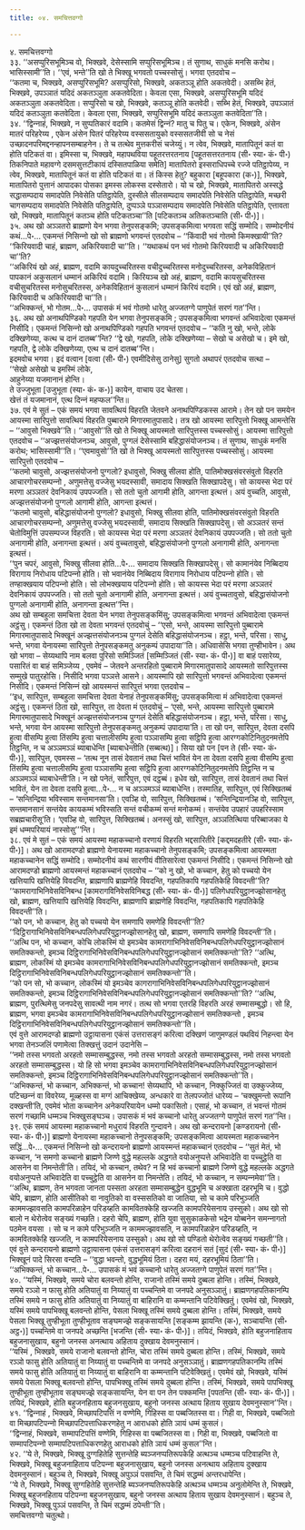 ```yaml
---
title: ०४. समचित्तवग्गो

---
```

४. समचित्तवग्गो  
३३. ‘‘असप्पुरिसभूमिञ्‍च वो, भिक्खवे, देसेस्सामि सप्पुरिसभूमिञ्‍च। तं सुणाथ, साधुकं मनसि करोथ। भासिस्सामी’’ति। ‘‘एवं, भन्ते’’ति खो ते भिक्खू भगवतो पच्‍चस्सोसुं। भगवा एतदवोच –  
‘‘कतमा च, भिक्खवे, असप्पुरिसभूमि? असप्पुरिसो, भिक्खवे, अकतञ्‍ञू होति अकतवेदी। असब्भि हेतं, भिक्खवे, उपञ्‍ञातं यदिदं अकतञ्‍ञुता अकतवेदिता। केवला एसा, भिक्खवे, असप्पुरिसभूमि यदिदं अकतञ्‍ञुता अकतवेदिता। सप्पुरिसो च खो, भिक्खवे, कतञ्‍ञू होति कतवेदी। सब्भि हेतं, भिक्खवे, उपञ्‍ञातं यदिदं कतञ्‍ञुता कतवेदिता। केवला एसा, भिक्खवे, सप्पुरिसभूमि यदिदं कतञ्‍ञुता कतवेदिता’’ति।  
३४. ‘‘द्विन्‍नाहं, भिक्खवे, न सुप्पतिकारं वदामि। कतमेसं द्विन्‍नं? मातु च पितु च। एकेन, भिक्खवे, अंसेन मातरं परिहरेय्य , एकेन अंसेन पितरं परिहरेय्य वस्ससतायुको वस्ससतजीवी सो च नेसं उच्छादनपरिमद्दनन्हापनसम्बाहनेन। ते च तत्थेव मुत्तकरीसं चजेय्युं। न त्वेव, भिक्खवे, मातापितूनं कतं वा होति पटिकतं वा। इमिस्सा च, भिक्खवे, महापथविया पहूतरत्तरतनाय [पहूतसत्तरतनाय (सी॰ स्या॰ कं॰ पी॰) तिकनिपाते महावग्गे दसमसुत्तटीकायं दस्सितपाळिया समेति] मातापितरो इस्सराधिपच्‍चे रज्‍जे पतिट्ठापेय्य, न त्वेव, भिक्खवे, मातापितूनं कतं वा होति पटिकतं वा। तं किस्स हेतु? बहुकारा [बहूपकारा (क॰)], भिक्खवे, मातापितरो पुत्तानं आपादका पोसका इमस्स लोकस्स दस्सेतारो। यो च खो, भिक्खवे, मातापितरो अस्सद्धे सद्धासम्पदाय समादपेति निवेसेति पतिट्ठापेति, दुस्सीले सीलसम्पदाय समादपेति निवेसेति पतिट्ठापेति, मच्छरी चागसम्पदाय समादपेति निवेसेति पतिट्ठापेति, दुप्पञ्‍ञे पञ्‍ञासम्पदाय समादपेति निवेसेति पतिट्ठापेति, एत्तावता खो, भिक्खवे, मातापितूनं कतञ्‍च होति पटिकतञ्‍चा’’ति [पटिकतञ्‍च अतिकतञ्‍चाति (सी॰ पी॰)]।  
३५. अथ खो अञ्‍ञतरो ब्राह्मणो येन भगवा तेनुपसङ्कमि; उपसङ्कमित्वा भगवता सद्धिं सम्मोदि। सम्मोदनीयं कथं…पे॰… एकमन्तं निसिन्‍नो खो सो ब्राह्मणो भगवन्तं एतदवोच – ‘‘किंवादी भवं गोतमो किमक्खायी’’ति? ‘‘किरियवादी चाहं, ब्राह्मण, अकिरियवादी चा’’ति। ‘‘यथाकथं पन भवं गोतमो किरियवादी च अकिरियवादी चा’’ति?  
‘‘अकिरियं खो अहं, ब्राह्मण, वदामि कायदुच्‍चरितस्स वचीदुच्‍चरितस्स मनोदुच्‍चरितस्स, अनेकविहितानं पापकानं अकुसलानं धम्मानं अकिरियं वदामि। किरियञ्‍च खो अहं, ब्राह्मण, वदामि कायसुचरितस्स वचीसुचरितस्स मनोसुचरितस्स, अनेकविहितानं कुसलानं धम्मानं किरियं वदामि। एवं खो अहं, ब्राह्मण, किरियवादी च अकिरियवादी चा’’ति।  
‘‘अभिक्‍कन्तं, भो गोतम…पे॰… उपासकं मं भवं गोतमो धारेतु अज्‍जतग्गे पाणुपेतं सरणं गत’’न्ति।  
३६. अथ खो अनाथपिण्डिको गहपति येन भगवा तेनुपसङ्कमि ; उपसङ्कमित्वा भगवन्तं अभिवादेत्वा एकमन्तं निसीदि। एकमन्तं निसिन्‍नो खो अनाथपिण्डिको गहपति भगवन्तं एतदवोच – ‘‘कति नु खो, भन्ते, लोके दक्खिणेय्या, कत्थ च दानं दातब्ब’’न्ति? ‘‘द्वे खो, गहपति, लोके दक्खिणेय्या – सेखो च असेखो च। इमे खो, गहपति, द्वे लोके दक्खिणेय्या, एत्थ च दानं दातब्ब’’न्ति।  
इदमवोच भगवा। इदं वत्वान [वत्वा (सी॰ पी॰) एवमीदिसेसु ठानेसु] सुगतो अथापरं एतदवोच सत्था –  
‘‘सेखो असेखो च इमस्मिं लोके,  
आहुनेय्या यजमानानं होन्ति।  
ते उज्‍जुभूता [उजुभूता (स्या॰ कं॰ क॰)] कायेन, वाचाय उद चेतसा।  
खेत्तं तं यजमानानं, एत्थ दिन्‍नं महप्फल’’न्ति॥  
३७. एवं मे सुतं – एकं समयं भगवा सावत्थियं विहरति जेतवने अनाथपिण्डिकस्स आरामे। तेन खो पन समयेन आयस्मा सारिपुत्तो सावत्थियं विहरति पुब्बारामे मिगारमातुपासादे। तत्र खो आयस्मा सारिपुत्तो भिक्खू आमन्तेसि – ‘‘आवुसो भिक्खवे’’ति। ‘‘आवुसो’’ति खो ते भिक्खू आयस्मतो सारिपुत्तस्स पच्‍चस्सोसुं। आयस्मा सारिपुत्तो एतदवोच – ‘‘अज्झत्तसंयोजनञ्‍च, आवुसो, पुग्गलं देसेस्सामि बहिद्धासंयोजनञ्‍च। तं सुणाथ, साधुकं मनसि करोथ; भासिस्सामी’’ति। ‘‘एवमावुसो’’ति खो ते भिक्खू आयस्मतो सारिपुत्तस्स पच्‍चस्सोसुं। आयस्मा सारिपुत्तो एतदवोच –  
‘‘कतमो चावुसो, अज्झत्तसंयोजनो पुग्गलो? इधावुसो, भिक्खु सीलवा होति, पातिमोक्खसंवरसंवुतो विहरति आचारगोचरसम्पन्‍नो , अणुमत्तेसु वज्‍जेसु भयदस्सावी, समादाय सिक्खति सिक्खापदेसु। सो कायस्स भेदा परं मरणा अञ्‍ञतरं देवनिकायं उपपज्‍जति। सो ततो चुतो आगामी होति, आगन्ता इत्थत्तं। अयं वुच्‍चति, आवुसो, अज्झत्तसंयोजनो पुग्गलो आगामी होति, आगन्ता इत्थत्तं।  
‘‘कतमो चावुसो, बहिद्धासंयोजनो पुग्गलो? इधावुसो, भिक्खु सीलवा होति, पातिमोक्खसंवरसंवुतो विहरति आचारगोचरसम्पन्‍नो, अणुमत्तेसु वज्‍जेसु भयदस्सावी, समादाय सिक्खति सिक्खापदेसु। सो अञ्‍ञतरं सन्तं चेतोविमुत्तिं उपसम्पज्‍ज विहरति। सो कायस्स भेदा परं मरणा अञ्‍ञतरं देवनिकायं उपपज्‍जति। सो ततो चुतो अनागामी होति, अनागन्ता इत्थत्तं। अयं वुच्‍चतावुसो, बहिद्धासंयोजनो पुग्गलो अनागामी होति, अनागन्ता इत्थत्तं।  
‘‘पुन चपरं, आवुसो, भिक्खु सीलवा होति…पे॰… समादाय सिक्खति सिक्खापदेसु। सो कामानंयेव निब्बिदाय विरागाय निरोधाय पटिपन्‍नो होति। सो भवानंयेव निब्बिदाय विरागाय निरोधाय पटिपन्‍नो होति। सो तण्हाक्खयाय पटिपन्‍नो होति। सो लोभक्खयाय पटिपन्‍नो होति। सो कायस्स भेदा परं मरणा अञ्‍ञतरं देवनिकायं उपपज्‍जति। सो ततो चुतो अनागामी होति, अनागन्ता इत्थत्तं। अयं वुच्‍चतावुसो, बहिद्धासंयोजनो पुग्गलो अनागामी होति, अनागन्ता इत्थत्त’’न्ति।  
अथ खो सम्बहुला समचित्ता देवता येन भगवा तेनुपसङ्कमिंसु; उपसङ्कमित्वा भगवन्तं अभिवादेत्वा एकमन्तं अट्ठंसु। एकमन्तं ठिता खो ता देवता भगवन्तं एतदवोचुं – ‘‘एसो, भन्ते, आयस्मा सारिपुत्तो पुब्बारामे मिगारमातुपासादे भिक्खूनं अज्झत्तसंयोजनञ्‍च पुग्गलं देसेति बहिद्धासंयोजनञ्‍च। हट्ठा, भन्ते, परिसा। साधु, भन्ते, भगवा येनायस्मा सारिपुत्तो तेनुपसङ्कमतु अनुकम्पं उपादाया’’ति। अधिवासेसि भगवा तुण्हीभावेन। अथ खो भगवा – सेय्यथापि नाम बलवा पुरिसो समिञ्‍जितं [सम्मिञ्‍जितं (सी॰ स्या॰ कं॰ पी॰)] वा बाहं पसारेय्य, पसारितं वा बाहं समिञ्‍जेय्य , एवमेवं – जेतवने अन्तरहितो पुब्बारामे मिगारमातुपासादे आयस्मतो सारिपुत्तस्स सम्मुखे पातुरहोसि। निसीदि भगवा पञ्‍ञत्ते आसने। आयस्मापि खो सारिपुत्तो भगवन्तं अभिवादेत्वा एकमन्तं निसीदि। एकमन्तं निसिन्‍नं खो आयस्मन्तं सारिपुत्तं भगवा एतदवोच –  
‘‘इध, सारिपुत्त, सम्बहुला समचित्ता देवता येनाहं तेनुपसङ्कमिंसु; उपसङ्कमित्वा मं अभिवादेत्वा एकमन्तं अट्ठंसु। एकमन्तं ठिता खो, सारिपुत्त, ता देवता मं एतदवोचुं – ‘एसो, भन्ते, आयस्मा सारिपुत्तो पुब्बारामे मिगारमातुपासादे भिक्खूनं अज्झत्तसंयोजनञ्‍च पुग्गलं देसेति बहिद्धासंयोजनञ्‍च। हट्ठा, भन्ते, परिसा। साधु, भन्ते, भगवा येन आयस्मा सारिपुत्तो तेनुपसङ्कमतु अनुकम्पं उपादाया’ति। ता खो पन, सारिपुत्त, देवता दसपि हुत्वा वीसम्पि हुत्वा तिंसम्पि हुत्वा चत्तालीसम्पि हुत्वा पञ्‍ञासम्पि हुत्वा सट्ठिपि हुत्वा आरग्गकोटिनितुदनमत्तेपि तिट्ठन्ति, न च अञ्‍ञमञ्‍ञं ब्याबाधेन्ति [ब्याबाधेन्तीति (सब्बत्थ)]। सिया खो पन [पन ते (सी॰ स्या॰ कं॰ पी॰)], सारिपुत्त, एवमस्स – ‘तत्थ नून तासं देवतानं तथा चित्तं भावितं येन ता देवता दसपि हुत्वा वीसम्पि हुत्वा तिंसम्पि हुत्वा चत्तालीसम्पि हुत्वा पञ्‍ञासम्पि हुत्वा सट्ठिपि हुत्वा आरग्गकोटिनितुदनमत्तेपि तिट्ठन्ति न च अञ्‍ञमञ्‍ञं ब्याबाधेन्ती’ति। न खो पनेतं, सारिपुत्त, एवं दट्ठब्बं। इधेव खो, सारिपुत्त, तासं देवतानं तथा चित्तं भावितं, येन ता देवता दसपि हुत्वा…पे॰… न च अञ्‍ञमञ्‍ञं ब्याबाधेन्ति। तस्मातिह, सारिपुत्त, एवं सिक्खितब्बं – ‘सन्तिन्द्रिया भविस्साम सन्तमानसा’ति। एवञ्हि वो, सारिपुत्त, सिक्खितब्बं। ‘सन्तिन्द्रियानञ्हि वो, सारिपुत्त, सन्तमानसानं सन्तंयेव कायकम्मं भविस्सति सन्तं वचीकम्मं सन्तं मनोकम्मं। सन्तंयेव उपहारं उपहरिस्साम सब्रह्मचारीसू’ति। ‘एवञ्हि वो, सारिपुत्त, सिक्खितब्बं। अनस्सुं खो, सारिपुत्त, अञ्‍ञतित्थिया परिब्बाजका ये इमं धम्मपरियायं नास्सोसु’’’न्ति।  
३८. एवं मे सुतं – एकं समयं आयस्मा महाकच्‍चानो वरणायं विहरति भद्दसारितीरे [कद्दमदहतीरे (सी॰ स्या॰ कं॰ पी॰)]। अथ खो आरामदण्डो ब्राह्मणो येनायस्मा महाकच्‍चानो तेनुपसङ्कमि; उपसङ्कमित्वा आयस्मता महाकच्‍चानेन सद्धिं सम्मोदि। सम्मोदनीयं कथं सारणीयं वीतिसारेत्वा एकमन्तं निसीदि। एकमन्तं निसिन्‍नो खो आरामदण्डो ब्राह्मणो आयस्मन्तं महाकच्‍चानं एतदवोच – ‘‘को नु खो, भो कच्‍चान, हेतु को पच्‍चयो येन खत्तियापि खत्तियेहि विवदन्ति, ब्राह्मणापि ब्राह्मणेहि विवदन्ति, गहपतिकापि गहपतिकेहि विवदन्ती’’ति? ‘‘कामरागाभिनिवेसविनिबन्ध [कामरागविनिवेसविनिबद्ध (सी॰ स्या॰ कं॰ पी॰)] पलिगेधपरियुट्ठानज्झोसानहेतु खो, ब्राह्मण, खत्तियापि खत्तियेहि विवदन्ति, ब्राह्मणापि ब्राह्मणेहि विवदन्ति, गहपतिकापि गहपतिकेहि विवदन्ती’’ति।  
‘‘को पन, भो कच्‍चान, हेतु को पच्‍चयो येन समणापि समणेहि विवदन्ती’’ति? ‘‘दिट्ठिरागाभिनिवेसविनिबन्धपलिगेधपरियुट्ठानज्झोसानहेतु खो, ब्राह्मण, समणापि समणेहि विवदन्ती’’ति।  
‘‘अत्थि पन, भो कच्‍चान, कोचि लोकस्मिं यो इमञ्‍चेव कामरागाभिनिवेसविनिबन्धपलिगेधपरियुट्ठानज्झोसानं समतिक्‍कन्तो, इमञ्‍च दिट्ठिरागाभिनिवेसविनिबन्धपलिगेधपरियुट्ठानज्झोसानं समतिक्‍कन्तो’’ति? ‘‘अत्थि, ब्राह्मण, लोकस्मिं यो इमञ्‍चेव कामरागाभिनिवेसविनिबन्धपलिगेधपरियुट्ठानज्झोसानं समतिक्‍कन्तो, इमञ्‍च दिट्ठिरागाभिनिवेसविनिबन्धपलिगेधपरियुट्ठानज्झोसानं समतिक्‍कन्तो’’ति।  
‘‘को पन सो, भो कच्‍चान, लोकस्मिं यो इमञ्‍चेव कागरागाभिनिवेसविनिबन्धपलिगेधपरियुट्ठानज्झोसानं समतिक्‍कन्तो, इमञ्‍च दिट्ठिरागाभिनिवेसविनिबन्धपलिगेधपरियुट्ठानज्झोसानं समतिक्‍कन्तो’’ति? ‘‘अत्थि, ब्राह्मण, पुरत्थिमेसु जनपदेसु सावत्थी नाम नगरं। तत्थ सो भगवा एतरहि विहरति अरहं सम्मासम्बुद्धो। सो हि, ब्राह्मण, भगवा इमञ्‍चेव कामरागाभिनिवेसविनिबन्धपलिगेधपरियुट्ठानज्झोसानं समतिक्‍कन्तो , इमञ्‍च दिट्ठिरागाभिनिवेसविनिबन्धपलिगेधपरियुट्ठानज्झोसानं समतिक्‍कन्तो’’ति।  
एवं वुत्ते आरामदण्डो ब्राह्मणो उट्ठायासना एकंसं उत्तरासङ्गं करित्वा दक्खिणं जाणुमण्डलं पथवियं निहन्त्वा येन भगवा तेनञ्‍जलिं पणामेत्वा तिक्खत्तुं उदानं उदानेसि –  
‘‘नमो तस्स भगवतो अरहतो सम्मासम्बुद्धस्स, नमो तस्स भगवतो अरहतो सम्मासम्बुद्धस्स, नमो तस्स भगवतो अरहतो सम्मासम्बुद्धस्स। यो हि सो भगवा इमञ्‍चेव कामरागाभिनिवेसविनिबन्धपलिगेधपरियुट्ठानज्झोसानं समतिक्‍कन्तो, इमञ्‍च दिट्ठिरागाभिनिवेसविनिबन्धपलिगेधपरियुट्ठानज्झोसानं समतिक्‍कन्तो’’ति।  
‘‘अभिक्‍कन्तं, भो कच्‍चान, अभिक्‍कन्तं, भो कच्‍चान! सेय्यथापि, भो कच्‍चान, निक्‍कुज्‍जितं वा उक्‍कुज्‍जेय्य, पटिच्छन्‍नं वा विवरेय्य, मूळ्हस्स वा मग्गं आचिक्खेय्य, अन्धकारे वा तेलपज्‍जोतं धारेय्य – ‘चक्खुमन्तो रूपानि दक्खन्ती’ति, एवमेवं भोता कच्‍चानेन अनेकपरियायेन धम्मो पकासितो। एसाहं, भो कच्‍चान, तं भवन्तं गोतमं सरणं गच्छामि धम्मञ्‍च भिक्खुसङ्घञ्‍च। उपासकं मं भवं कच्‍चानो धारेतु अज्‍जतग्गे पाणुपेतं सरणं गत’’न्ति।  
३९. एकं समयं आयस्मा महाकच्‍चानो मधुरायं विहरति गुन्दावने। अथ खो कन्दरायनो [कण्डरायनो (सी॰ स्या॰ कं॰ पी॰)] ब्राह्मणो येनायस्मा महाकच्‍चानो तेनुपसङ्कमि; उपसङ्कमित्वा आयस्मता महाकच्‍चानेन सद्धिं…पे॰… एकमन्तं निसिन्‍नो खो कन्दरायनो ब्राह्मणो आयस्मन्तं महाकच्‍चानं एतदवोच – ‘‘सुतं मेतं, भो कच्‍चान, ‘न समणो कच्‍चानो ब्राह्मणे जिण्णे वुद्धे महल्‍लके अद्धगते वयोअनुप्पत्ते अभिवादेति वा पच्‍चुट्ठेति वा आसनेन वा निमन्तेती’ति। तयिदं, भो कच्‍चान, तथेव? न हि भवं कच्‍चानो ब्राह्मणे जिण्णे वुद्धे महल्‍लके अद्धगते वयोअनुप्पत्ते अभिवादेति वा पच्‍चुट्ठेति वा आसनेन वा निमन्तेति। तयिदं, भो कच्‍चान, न सम्पन्‍नमेवा’’ति।  
‘‘अत्थि, ब्राह्मण, तेन भगवता जानता पस्सता अरहता सम्मासम्बुद्धेन वुद्धभूमि च अक्खाता दहरभूमि च। वुद्धो चेपि, ब्राह्मण, होति आसीतिको वा नावुतिको वा वस्ससतिको वा जातिया, सो च कामे परिभुञ्‍जति काममज्झावसति कामपरिळाहेन परिडय्हति कामवितक्‍केहि खज्‍जति कामपरियेसनाय उस्सुको। अथ खो सो बालो न थेरोत्वेव सङ्ख्यं गच्छति। दहरो चेपि, ब्राह्मण, होति युवा सुसुकाळकेसो भद्रेन योब्बनेन समन्‍नागतो पठमेन वयसा । सो च न कामे परिभुञ्‍जति न काममज्झावसति, न कामपरिळाहेन परिडय्हति, न कामवितक्‍केहि खज्‍जति, न कामपरियेसनाय उस्सुको। अथ खो सो पण्डितो थेरोत्वेव सङ्ख्यं गच्छती’’ति।  
एवं वुत्ते कन्दरायनो ब्राह्मणो उट्ठायासना एकंसं उत्तरासङ्गं करित्वा दहरानं सतं [सुदं (सी॰ स्या॰ कं॰ पी॰)] भिक्खूनं पादे सिरसा वन्दति – ‘‘वुद्धा भवन्तो, वुद्धभूमियं ठिता। दहरा मयं, दहरभूमियं ठिता’’ति।  
‘‘अभिक्‍कन्तं, भो कच्‍चान…पे॰… उपासकं मं भवं कच्‍चानो धारेतु अज्‍जतग्गे पाणुपेतं सरणं गत’’न्ति।  
४०. ‘‘यस्मिं, भिक्खवे, समये चोरा बलवन्तो होन्ति, राजानो तस्मिं समये दुब्बला होन्ति। तस्मिं, भिक्खवे, समये रञ्‍ञो न फासु होति अतियातुं वा निय्यातुं वा पच्‍चन्तिमे वा जनपदे अनुसञ्‍ञातुं। ब्राह्मणगहपतिकानम्पि तस्मिं समये न फासु होति अतियातुं वा निय्यातुं वा बाहिरानि वा कम्मन्तानि पटिवेक्खितुं। एवमेवं खो, भिक्खवे, यस्मिं समये पापभिक्खू बलवन्तो होन्ति, पेसला भिक्खू तस्मिं समये दुब्बला होन्ति। तस्मिं, भिक्खवे, समये पेसला भिक्खू तुण्हीभूता तुण्हीभूताव सङ्घमज्झे सङ्कसायन्ति [सङ्कम्म झायन्ति (क॰), सञ्‍चायन्ति (सी॰ अट्ठ॰)] पच्‍चन्तिमे वा जनपदे अच्छन्ति [भजन्ति (सी॰ स्या॰ कं॰ पी॰)]। तयिदं, भिक्खवे, होति बहुजनाहिताय बहुजनासुखाय, बहुनो जनस्स अनत्थाय अहिताय दुक्खाय देवमनुस्सानं।  
‘‘यस्मिं , भिक्खवे, समये राजानो बलवन्तो होन्ति, चोरा तस्मिं समये दुब्बला होन्ति। तस्मिं, भिक्खवे, समये रञ्‍ञो फासु होति अतियातुं वा निय्यातुं वा पच्‍चन्तिमे वा जनपदे अनुसञ्‍ञातुं। ब्राह्मणगहपतिकानम्पि तस्मिं समये फासु होति अतियातुं वा निय्यातुं वा बाहिरानि वा कम्मन्तानि पटिवेक्खितुं। एवमेवं खो, भिक्खवे, यस्मिं समये पेसला भिक्खू बलवन्तो होन्ति, पापभिक्खू तस्मिं समये दुब्बला होन्ति। तस्मिं, भिक्खवे, समये पापभिक्खू तुण्हीभूता तुण्हीभूताव सङ्घमज्झे सङ्कसायन्ति, येन वा पन तेन पक्‍कमन्ति [पपतन्ति (सी॰ स्या॰ कं॰ पी॰)]। तयिदं, भिक्खवे, होति बहुजनहिताय बहुजनसुखाय, बहुनो जनस्स अत्थाय हिताय सुखाय देवमनुस्सान’’न्ति।  
४१. ‘‘द्विन्‍नाहं , भिक्खवे, मिच्छापटिपत्तिं न वण्णेमि, गिहिस्स वा पब्बजितस्स वा। गिही वा, भिक्खवे, पब्बजितो वा मिच्छापटिपन्‍नो मिच्छापटिपत्ताधिकरणहेतु न आराधको होति ञायं धम्मं कुसलं।  
‘‘द्विन्‍नाहं, भिक्खवे, सम्मापटिपत्तिं वण्णेमि, गिहिस्स वा पब्बजितस्स वा। गिही वा, भिक्खवे, पब्बजितो वा सम्मापटिपन्‍नो सम्मापटिपत्ताधिकरणहेतु आराधको होति ञायं धम्मं कुसल’’न्ति।  
४२. ‘‘ये ते, भिक्खवे, भिक्खू दुग्गहितेहि सुत्तन्तेहि ब्यञ्‍जनप्पतिरूपकेहि अत्थञ्‍च धम्मञ्‍च पटिवाहन्ति ते, भिक्खवे, भिक्खू बहुजनाहिताय पटिपन्‍ना बहुजनासुखाय, बहुनो जनस्स अनत्थाय अहिताय दुक्खाय देवमनुस्सानं। बहुञ्‍च ते, भिक्खवे, भिक्खू अपुञ्‍ञं पसवन्ति, ते चिमं सद्धम्मं अन्तरधापेन्ति।  
‘‘ये ते, भिक्खवे, भिक्खू सुग्गहितेहि सुत्तन्तेहि ब्यञ्‍जनप्पतिरूपकेहि अत्थञ्‍च धम्मञ्‍च अनुलोमेन्ति ते, भिक्खवे, भिक्खू बहुजनहिताय पटिपन्‍ना बहुजनसुखाय, बहुनो जनस्स अत्थाय हिताय सुखाय देवमनुस्सानं। बहुञ्‍च ते, भिक्खवे, भिक्खू पुञ्‍ञं पसवन्ति, ते चिमं सद्धम्मं ठपेन्ती’’ति।  
समचित्तवग्गो चतुत्थो।  